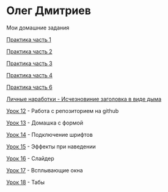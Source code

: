 # Олег Дмитриев
Мои домашние задания

[Практика часть 1](https://webplaneta-com.github.io/Practice/Practice%201%20part/)

[Практика часть 2](https://github.com/webplaneta-com/webplaneta-com.github.io/tree/master/Practice)

[Практика часть 3](https://webplaneta-com.github.io/Practice/Practice%203%20part/)

[Практика часть 4](https://webplaneta-com.github.io/Practice/Practice%204%20part/)

[Практика часть 6](https://webplaneta-com.github.io/Practice/Practice%206%20part/)

[Личные наработки - Исчезновиние заголовка в виде дыма](https://webplaneta-com.github.io/doom/ "Исчезновиние заголовка в виде дыма")

[Урок 12](https://webplaneta-com.github.io/lesson_12/ "Моя готовая домашка") - Работа с репозиторием на github

[Урок 13](webplaneta-com.github.io/lesson_13/ "Домашак с формой") - Домашка с формой

[Урок 14](https://webplaneta-com.github.io/lesson%2014/ "Домашка со шрифтами") - Подключение шрифтов

[Урок 15](https://webplaneta-com.github.io/lesson_15/) - Эффекты при наведении

[Урок 16](webplaneta-com.github.io/lesson_16/) - Слайдер

[Урок 17](webplaneta-com.github.io/lesson_17/) - Всплывающие окна

[Урок 18](https://webplaneta-com.github.io/lesson_18/) - Табы

